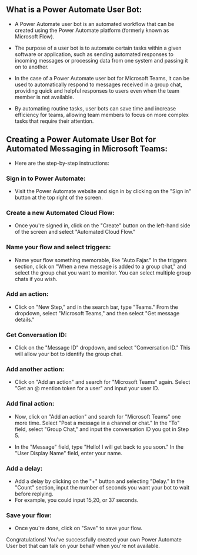 ## What is a Power Automate User Bot:

* A Power Automate user bot is an automated workflow that can be created using the Power Automate platform (formerly known as Microsoft Flow).

* The purpose of a user bot is to automate certain tasks within a given software or application, such as sending automated responses to incoming messages or 
  processing data from one system and passing it on to another.

* In the case of a Power Automate user bot for Microsoft Teams, it can be used to automatically respond to messages received in a group chat, providing quick
  and helpful responses to users even when the team member is not available.

* By automating routine tasks, user bots can save time and increase efficiency for teams, allowing team members to focus on more complex tasks that require their
  attention.
  
## Creating a Power Automate User Bot for Automated Messaging in Microsoft Teams:
  
* Here are the step-by-step instructions:

### Sign in to Power Automate:

* Visit the Power Automate website and sign in by clicking on the "Sign in" button at the top right of the screen.

### Create a new Automated Cloud Flow:

* Once you're signed in, click on the "Create" button on the left-hand side of the screen and select "Automated Cloud Flow."

### Name your flow and select triggers:

* Name your flow something memorable, like "Auto Fajar." In the triggers section, click on "When a new message is added to a group chat," and select the group
  chat you want to monitor. You can select multiple group chats if you wish.

### Add an action:

* Click on "New Step," and in the search bar, type "Teams." From the dropdown, select "Microsoft Teams," and then select "Get message details."

### Get Conversation ID:

* Click on the "Message ID" dropdown, and select "Conversation ID." This will allow your bot to identify the group chat.

### Add another action:

* Click on "Add an action" and search for "Microsoft Teams" again. Select "Get an @ mention token for a user" and input your user ID.

### Add final action:

* Now, click on "Add an action" and search for "Microsoft Teams" one more time. Select "Post a message in a channel or chat." In the "To" field, select "Group
 Chat," and input the conversation ID you got in Step 5.
 
* In the "Message" field, type "Hello! I will get back to you soon." In the "User Display Name" field, enter your name.

### Add a delay:

* Add a delay by clicking on the "+" button and selecting "Delay." In the "Count" section, input the number of seconds you want your bot to wait before
  replying.
* For example, you could input 15,20, or 37 seconds.

### Save your flow:

* Once you're done, click on "Save" to save your flow.

Congratulations! You've successfully created your own Power Automate User bot that can talk on your behalf when you're not available.





